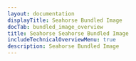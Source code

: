 ```yaml
---
layout: documentation
displayTitle: Seahorse Bundled Image
docTab: bundled_image_overview
title: Seahorse Seahorse Bundled Image
includeTechnicalOverviewMenu: true
description: Seahorse Bundled Image
---
```



